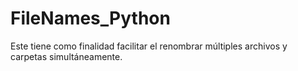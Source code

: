 # FileNames_Python
Este tiene como finalidad facilitar el renombrar múltiples archivos y carpetas simultáneamente.
